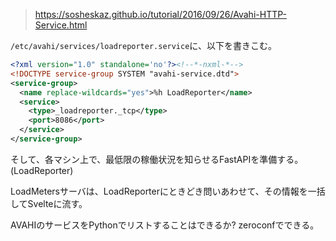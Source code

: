 > https://sosheskaz.github.io/tutorial/2016/09/26/Avahi-HTTP-Service.html

`/etc/avahi/services/loadreporter.service`に、以下を書きこむ。

```xml
<?xml version="1.0" standalone='no'?><!--*-nxml-*-->
<!DOCTYPE service-group SYSTEM "avahi-service.dtd">
<service-group>
  <name replace-wildcards="yes">%h LoadReporter</name>
  <service>
    <type>_loadreporter._tcp</type>
    <port>8086</port>
  </service>
</service-group>
```

そして、各マシン上で、最低限の稼働状況を知らせるFastAPIを準備する。(LoadReporter)

LoadMetersサーバは、LoadReporterにときどき問いあわせて、その情報を一括してSvelteに流す。

AVAHIのサービスをPythonでリストすることはできるか? zeroconfでできる。
